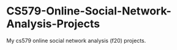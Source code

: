 # CS579-Online-Social-Network-Analysis-Projects
My cs579 online social network analysis (f20) projects.
